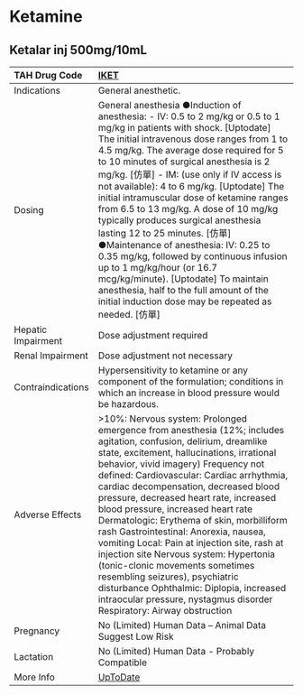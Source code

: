 # Ketamine

## Ketalar inj 500mg/10mL

| TAH Drug Code      | [IKET](https://www.tahsda.org.tw/drugs/hissearch.php?drug_code=IKET)                                                                                                                                                                                                                                                                                                                                                                                                                                                                                                                                                                                                                                                                                                           |
|:-------------------|:-------------------------------------------------------------------------------------------------------------------------------------------------------------------------------------------------------------------------------------------------------------------------------------------------------------------------------------------------------------------------------------------------------------------------------------------------------------------------------------------------------------------------------------------------------------------------------------------------------------------------------------------------------------------------------------------------------------------------------------------------------------------------------|
| Indications        | General anesthetic.                                                                                                                                                                                                                                                                                                                                                                                                                                                                                                                                                                                                                                                                                                                                                            |
| Dosing             | General anesthesia ●Induction of anesthesia: - IV: 0.5 to 2 mg/kg or 0.5 to 1 mg/kg in patients with shock. [Uptodate] The initial intravenous dose ranges from 1 to 4.5 mg/kg. The average dose required for 5 to 10 minutes of surgical anesthesia is 2 mg/kg. [仿單] - IM: (use only if IV access is not available): 4 to 6 mg/kg. [Uptodate] The initial intramuscular dose of ketamine ranges from 6.5 to 13 mg/kg. A dose of 10 mg/kg typically produces surgical anesthesia lasting 12 to 25 minutes. [仿單] ●Maintenance of anesthesia: IV: 0.25 to 0.35 mg/kg, followed by continuous infusion up to 1 mg/kg/hour (or 16.7 mcg/kg/minute). [Uptodate] To maintain anesthesia, half to the full amount of the initial induction dose may be repeated as needed. [仿單] |
| Hepatic Impairment | Dose adjustment required                                                                                                                                                                                                                                                                                                                                                                                                                                                                                                                                                                                                                                                                                                                                                       |
| Renal Impairment   | Dose adjustment not necessary                                                                                                                                                                                                                                                                                                                                                                                                                                                                                                                                                                                                                                                                                                                                                  |
| Contraindications  | Hypersensitivity to ketamine or any component of the formulation; conditions in which an increase in blood pressure would be hazardous.                                                                                                                                                                                                                                                                                                                                                                                                                                                                                                                                                                                                                                        |
| Adverse Effects    | >10%: Nervous system: Prolonged emergence from anesthesia (12%; includes agitation, confusion, delirium, dreamlike state, excitement, hallucinations, irrational behavior, vivid imagery) Frequency not defined: Cardiovascular: Cardiac arrhythmia, cardiac decompensation, decreased blood pressure, decreased heart rate, increased blood pressure, increased heart rate Dermatologic: Erythema of skin, morbilliform rash Gastrointestinal: Anorexia, nausea, vomiting Local: Pain at injection site, rash at injection site Nervous system: Hypertonia (tonic-clonic movements sometimes resembling seizures), psychiatric disturbance Ophthalmic: Diplopia, increased intraocular pressure, nystagmus disorder Respiratory: Airway obstruction                           |
| Pregnancy          | No (Limited) Human Data – Animal Data Suggest Low Risk                                                                                                                                                                                                                                                                                                                                                                                                                                                                                                                                                                                                                                                                                                                         |
| Lactation          | No (Limited) Human Data - Probably Compatible                                                                                                                                                                                                                                                                                                                                                                                                                                                                                                                                                                                                                                                                                                                                  |
| More Info          | [UpToDate](https://www.uptodate.com/contents/ketamine-drug-information)                                                                                                                                                                                                                                                                                                                                                                                                                                                                                                                                                                                                                                                                                                        |

